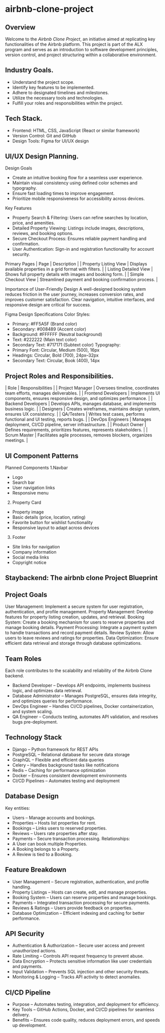 # airbnb-clone-project

## Overview
Welcome to the *Airbnb Clone Project*, an initiative aimed at replicating key functionalities of the Airbnb platform. This project is part of the ALX program and serves as an introduction to software development principles, version control, and project structuring within a collaborative environment.

## Industry Goals.

- Understand the project scope.
- Identify key features to be implemented.
- Adhere to designated timelines and milestones.
- Utilize the necessary tools and technologies.
- Fulfill your roles and responsibilities within the project.

## Tech Stack.

- Frontend: HTML, CSS, JavaScript (React or similar framework)
- Version Control: Git and GitHub
- Design Tools: Figma for UI/UX design

## UI/UX Design Planning.
Design Goals
- Create an intuitive booking flow for a seamless user experience.
- Maintain visual consistency using defined color schemes and typography.
- Ensure fast loading times to improve engagement.
- Prioritize mobile responsiveness for accessibility across devices.

Key Features
- Property Search & Filtering: Users can refine searches by location, price, and amenities.
- Detailed Property Viewing: Listings include images, descriptions, reviews, and booking options.
- Secure Checkout Process: Ensures reliable payment handling and confirmation.
- User Authentication: Sign-in and registration functionality for account security.

Primary Pages
| Page                  | Description                                                  | 
| Property Listing View | Displays available properties in a grid format with filters. | 
| Listing Detailed View | Shows full property details with images and booking form.    | 
| Simple Checkout View  | Streamlined payment and booking confirmation process.        | 

Importance of User-Friendly Design
A well-designed booking system reduces friction in the user journey, increases conversion rates, and improves customer satisfaction. Clear navigation, intuitive interfaces, and responsive design are critical for success.

Figma Design Specifications
Color Styles:
- Primary: #FF5A5F (Brand color)
- Secondary: #008489 (Accent color)
- Background: #FFFFFF (Neutral background)
- Text: #222222 (Main text color)
- Secondary Text: #717171 (Subtext color)
Typography:
- Primary Font: Circular, Medium (500), 16px
- Headings: Circular, Bold (700), 24px–32px
- Secondary Text: Circular, Book (400), 14px


## Project Roles and Responsibilities.

| Role                | Responsibilities                                                                | 
| Project Manager     | Oversees timeline, coordinates team efforts, manages deliverables.              | 
| Frontend Developers | Implements UI components, ensures responsive design, and optimizes performance. | 
| Backend Developers  | Develops APIs, manages database, and implements business logic.                 | 
| Designers           | Creates wireframes, maintains design system, ensures UX consistency.            | 
| QA/Testers          | Writes test cases, performs functional and UI testing, reports bugs.            | 
| DevOps Engineers    | Manages deployment, CI/CD pipeline, server infrastructure.                      | 
| Product Owner       | Defines requirements, prioritizes features, represents stakeholders.            | 
| Scrum Master        | Facilitates agile processes, removes blockers, organizes meetings.              | 

## UI Component Patterns

Planned Components
1.Navbar
 - Logo
 - Search bar
 - User navigation links
 - Responsive menu
2. Property Card
 - Property image
 - Basic details (price, location, rating)
 - Favorite button for wishlist functionality
 - Responsive layout to adapt across devices
3. Footer
 - Site links for navigation
 - Company information
 - Social media links
 - Copyright notice

## Staybackend: The airbnb clone Project Blueprint

## Project Goals
User Management: Implement a secure system for user registration, authentication, and profile management.
Property Management: Develop features for property listing creation, updates, and retrieval.
Booking System: Create a booking mechanism for users to reserve properties and manage booking details.
Payment Processing: Integrate a payment system to handle transactions and record payment details.
Review System: Allow users to leave reviews and ratings for properties.
Data Optimization: Ensure efficient data retrieval and storage through database optimizations.

## Team Roles 

Each role contributes to the scalability and reliability of the Airbnb Clone backend.
- Backend Developer – Develops API endpoints, implements business logic, and optimizes data retrieval.
- Database Administrator – Manages PostgreSQL, ensures data integrity, and optimizes queries for performance.
- DevOps Engineer – Handles CI/CD pipelines, Docker containerization, and system scaling.
- QA Engineer – Conducts testing, automates API validation, and resolves bugs pre-deployment.

## Technology Stack

- Django – Python framework for REST APIs
- PostgreSQL – Relational database for secure data storage
- GraphQL – Flexible and efficient data queries
- Celery – Handles background tasks like notifications
- Redis – Caching for performance optimization
- Docker – Ensures consistent development environments
- CI/CD Pipelines – Automates testing and deployment

## Database Design

Key entities:
- Users – Manage accounts and bookings.
- Properties – Hosts list properties for rent.
- Bookings – Links users to reserved properties.
- Reviews – Users rate properties after stay.
- Payments – Secure transaction processing.
Relationships:
- A User can book multiple Properties.
- A Booking belongs to a Property.
- A Review is tied to a Booking.

## Feature Breakdown
- User Management – Secure registration, authentication, and profile handling.
- Property Listings – Hosts can create, edit, and manage properties.
- Booking System – Users can reserve properties and manage bookings.
- Payments – Integrated transaction processing for secure payments.
- Reviews & Ratings – Users provide feedback on properties.
- Database Optimization – Efficient indexing and caching for better performance.

## API Security

- Authentication & Authorization – Secure user access and prevent unauthorized actions.
- Rate Limiting – Controls API request frequency to prevent abuse.
- Data Encryption – Protects sensitive information like user credentials and payments.
- Input Validation – Prevents SQL injection and other security threats.
- Monitoring & Logging – Tracks API activity to detect anomalies.

## CI/CD Pipeline

- Purpose – Automates testing, integration, and deployment for efficiency.
- Key Tools – GitHub Actions, Docker, and CI/CD pipelines for seamless delivery.
- Benefits – Ensures code quality, reduces deployment errors, and speeds up development.








